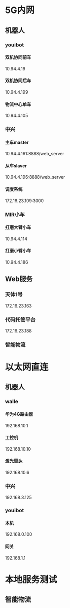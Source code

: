 # 5G内网
## 机器人

### youibot

#### 双机协同前车

10.94.4.19

#### 双机协同后车

10.94.4.199

#### 物流中心单车

10.94.4.105

### 中兴
#### 主车master
10.94.4.161:8888/web_server

#### 从车slaver
10.94.4.196:8888/web_server

#### 调度系统
172.16.23.109:3000

### MIR小车
#### 打磨大臂小车
10.94.4.114

#### 打磨小臂小车
10.94.4.186

## Web服务
### 天体1号
172.16.23.163
### 代码托管平台
172.16.23.188
### 智能物流



# 以太网直连

## 机器人

### walle

#### 华为4G路由器
192.168.10.1

#### 工控机
192.168.10.10

#### 激光雷达
192.168.10.6

### 中兴
192.168.3.125

### youibot

#### 本机

192.168.0.100

#### 网关

192.168.1.1

# 本地服务测试

## 智能物流

